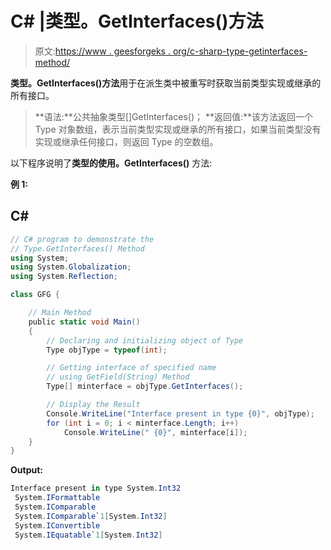 # C# |类型。GetInterfaces()方法

> 原文:[https://www . geesforgeks . org/c-sharp-type-getinterfaces-method/](https://www.geeksforgeeks.org/c-sharp-type-getinterfaces-method/)

**类型。GetInterfaces()方法**用于在派生类中被重写时获取当前类型实现或继承的所有接口。

> **语法:**公共抽象类型[]GetInterfaces()；
> **返回值:**该方法返回一个 Type 对象数组，表示当前类型实现或继承的所有接口，如果当前类型没有实现或继承任何接口，则返回 Type 的空数组。

以下程序说明了**类型的使用。GetInterfaces()** 方法:

**例 1:**

## C#

```cs
// C# program to demonstrate the
// Type.GetInterfaces() Method
using System;
using System.Globalization;
using System.Reflection;

class GFG {

    // Main Method
    public static void Main()
    {
        // Declaring and initializing object of Type
        Type objType = typeof(int);

        // Getting interface of specified name
        // using GetField(String) Method
        Type[] minterface = objType.GetInterfaces();

        // Display the Result
        Console.WriteLine("Interface present in type {0}", objType);
        for (int i = 0; i < minterface.Length; i++)
            Console.WriteLine(" {0}", minterface[i]);
    }
}
```

**Output:** 

```cs
Interface present in type System.Int32
 System.IFormattable
 System.IComparable
 System.IComparable`1[System.Int32]
 System.IConvertible
 System.IEquatable`1[System.Int32]
```